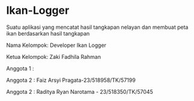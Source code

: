 # Ikan-Logger

Suatu aplikasi yang mencatat hasil tangkapan nelayan dan membuat peta ikan berdasarkan hasil tangkapan

Nama Kelompok: Developer Ikan Logger

Ketua Kelompok: Zaki Fadhila Rahman

Anggota 1 : 

Anggota 2 : Faiz Arsyi Pragata-23/518958/TK/57199

Anggota 2 : Raditya Ryan Narotama - 23/518350/TK/57045